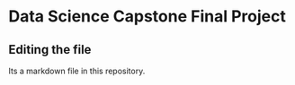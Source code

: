 # Data Science Capstone Final Project

## Editing the file

Its a markdown file in this repository.

